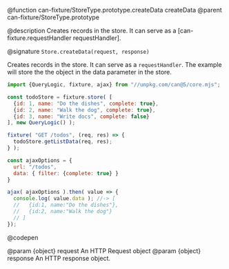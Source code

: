 @function can-fixture/StoreType.prototype.createData createData
@parent can-fixture/StoreType.prototype

@description Creates records in the store. It can serve as a [can-fixture.requestHandler requestHandler].

@signature `Store.createData(request, response)`

  Creates records in the store. It can serve as a `requestHandler`. The example will store the the object in the data parameter in the store.

  ```js
  import {QueryLogic, fixture, ajax} from "//unpkg.com/can@5/core.mjs";

  const todoStore = fixture.store( [
    {id: 1, name: "Do the dishes", complete: true},
    {id: 2, name: "Walk the dog", complete: true},
    {id: 3, name: "Write docs", complete: false}
  ], new QueryLogic() );

  fixture( "GET /todos", (req, res) => {
    todoStore.getListData(req, res);
  } );

  const ajaxOptions = {
    url: "/todos",
    data: { filter: {complete: true} }
  }

  ajax( ajaxOptions ).then( value => {
    console.log( value.data ); //-> [
    //   {id:1, name:"Do the dishes"},
    //   {id:2, name:"Walk the dog"} 
    // ]
  });

  ```
  @codepen
  
  @param {object} request An HTTP Request object
  @param {object} response An HTTP response object.
  